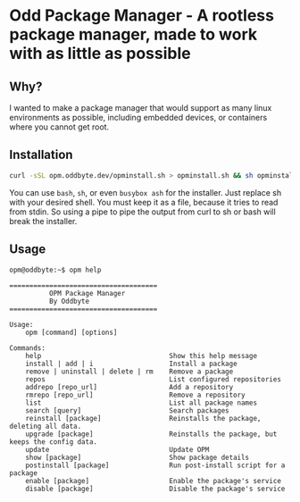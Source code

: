 # Odd Package Manager - A rootless package manager, made to work with as little as possible
## Why?
I wanted to make a package manager that would support as many linux environments as possible, including embedded devices, or containers where you cannot get root.
## Installation
```bash
curl -sSL opm.oddbyte.dev/opminstall.sh > opminstall.sh && sh opminstall.sh
```
You can use `bash`, `sh`, or even `busybox ash` for the installer. Just replace sh with your desired shell.
You must keep it as a file, because it tries to read from stdin. So using a pipe to pipe the output from curl to sh or bash will break the installer.
## Usage
```
opm@oddbyte:~$ opm help
‏
‏=====================================
‏          OPM Package Manager
‏          By Oddbyte
‏=====================================
‏
‏Usage:
‏    opm [command] [options]
‏
‏Commands:
‏    help                                Show this help message
‏    install | add | i                   Install a package
‏    remove | uninstall | delete | rm    Remove a package
‏    repos                               List configured repositories
‏    addrepo [repo_url]                  Add a repository
‏    rmrepo [repo_url]                   Remove a repository
‏    list                                List all package names
‏    search [query]                      Search packages
‏    reinstall [package]                 Reinstalls the package, deleting all data.
‏    upgrade [package]                   Reinstalls the package, but keeps the config data.
‏    update                              Update OPM
‏    show [package]                      Show package details
‏    postinstall [package]               Run post-install script for a package
‏    enable [package]                    Enable the package's service
‏    disable [package]                   Disable the package's service
```
